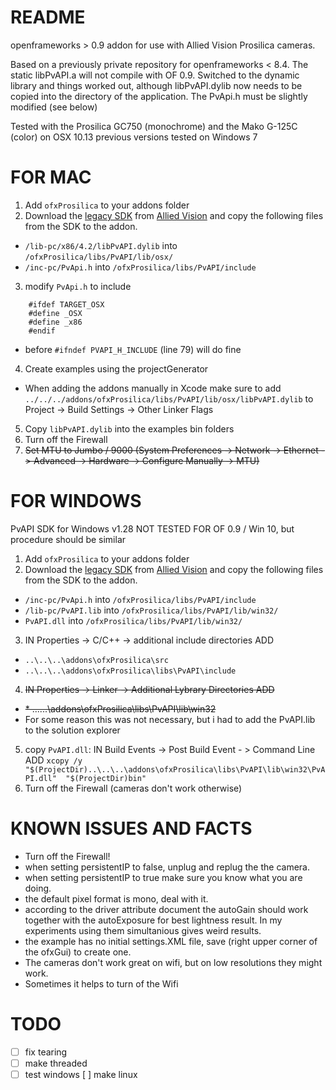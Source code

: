 

# README #

openframeworks > 0.9 addon for use with Allied Vision Prosilica cameras.

Based on a previously private repository for openframeworks < 8.4.
The static libPvAPI.a will not compile with OF 0.9. Switched to the dynamic library and things worked out, although libPvAPI.dylib now needs to be copied into the directory of the application.
The PvApi.h must be slightly modified (see below)

Tested with the Prosilica GC750 (monochrome) and the Mako G-125C (color) on OSX 10.13
previous versions tested on Windows 7

# FOR MAC #

1.	Add `ofxProsilica` to your addons folder
2.	Download the [legacy SDK](https://www.alliedvision.com/fileadmin/content/software/software/PvAPI/PvAPI_1.28_OSX.tgz "PvAPI_1.28_OSX.tgz") from [Allied Vision](https://www.alliedvision.com/en/support/software-downloads.html "Software Downloads") and copy the following files from the SDK to the addon.
*	 `/lib-pc/x86/4.2/libPvAPI.dylib` into `/ofxProsilica/libs/PvAPI/lib/osx/`
*	 `/inc-pc/PvApi.h` into `/ofxProsilica/libs/PvAPI/include`
3. 	modify `PvApi.h` to include
```
    #ifdef TARGET_OSX
    #define _OSX
    #define _x86
    #endif
```
*	before `#ifndef PVAPI_H_INCLUDE` (line 79) will do fine
4. 	Create examples using the projectGenerator
*	When adding the addons manually in Xcode make sure to add `../../../addons/ofxProsilica/libs/PvAPI/lib/osx/libPvAPI.dylib` to Project -> Build Settings -> Other Linker Flags
5. 	Copy `libPvAPI.dylib` into the examples bin folders
6. 	Turn off the Firewall
7. 	~~Set MTU to Jumbo / 9000 (System Preferences -> Network -> Ethernet -> Advanced -> Hardware -> Configure Manually -> MTU)~~



# FOR WINDOWS #
PvAPI SDK for Windows  v1.28
NOT TESTED FOR OF 0.9 / Win 10, but procedure should be similar

1.	Add `ofxProsilica` to your addons folder
2.	Download the [legacy SDK](https://www.alliedvision.com/fileadmin/content/software/software/PvAPI/PvAPI_win_1.28.exe "PvAPI SDK for Windows  v1.28") from  [Allied Vision](https://www.alliedvision.com/en/support/software-downloads.html "Software Downloads") and copy the following files from the SDK to the addon.
*	`/inc-pc/PvApi.h` into `/ofxProsilica/libs/PvAPI/include`
*	`/lib-pc/PvAPI.lib` into `/ofxProsilica/libs/PvAPI/lib/win32/`
*	`PvAPI.dll` into `/ofxProsilica/libs/PvAPI/lib/win32/`
3. 	IN Properties -> C/C++ -> additional include directories ADD
*	`..\..\..\addons\ofxProsilica\src`
*	`..\..\..\addons\ofxProsilica\libs\PvAPI\include`
4.	~~IN Properties -> Linker -> Additional Lybrary Directories ADD~~
*	~~* ..\..\..\addons\ofxProsilica\libs\PvAPI\lib\win32~~
*	For some reason this was not necessary, but i had to add the PvAPI.lib to the solution explorer

5.	copy `PvAPI.dll`: IN Build Events -> Post Build Event - > Command Line ADD
	`xcopy /y "$(ProjectDir)..\..\..\addons\ofxProsilica\libs\PvAPI\lib\win32\PvAPI.dll"  "$(ProjectDir)bin"`
6.	Turn off the Firewall (cameras don't work otherwise)


# KNOWN ISSUES AND FACTS #

*	Turn off the Firewall!
*	when setting persistentIP to false, unplug and replug the the camera.
*	when setting persistentIP to true make sure you know what you are doing.
*	the default pixel format is mono, deal with it.
*	according to the driver attribute document the autoGain should work together with the autoExposure for best lightness result. In my experiments using them simultanious gives weird results.
*	the example has no initial settings.XML file, save (right upper corner of the ofxGui) to create one.
*	The cameras don't work great on wifi, but on low resolutions they might work.
*	Sometimes it helps to turn of the Wifi


# TODO #

- [  ] fix tearing
- [  ] make threaded
- [  ] test windows
[  ] make linux

